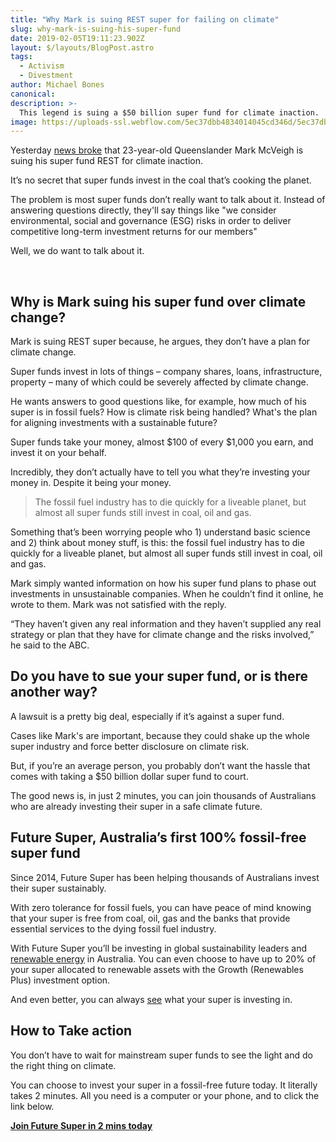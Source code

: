 ```yaml
---
title: "Why Mark is suing REST super for failing on climate"
slug: why-mark-is-suing-his-super-fund
date: 2019-02-05T19:11:23.902Z
layout: $/layouts/BlogPost.astro
tags:
  - Activism
  - Divestment
author: Michael Bones
canonical:
description: >-
  This legend is suing a $50 billion super fund for climate inaction.
image: https://uploads-ssl.webflow.com/5ec37dbb4834014045cd346d/5ec37dbc483401e275cd3db7_Why%20Mark%20is%20suing%20REST%20super%20for%20failing%20on%20climate%20(1).png
---
```


Yesterday [news broke](http://www.abc.net.au/news/2018-07-25/super-fund-rest-sued-for-not-doing-enough-on-climate-change/10029744) that 23-year-old Queenslander Mark McVeigh is suing his super fund REST for climate inaction.

It’s no secret that super funds invest in the coal that’s cooking the planet.

The problem is most super funds don’t really want to talk about it. Instead of answering questions directly, they'll say things like "we consider environmental, social and governance (ESG) risks in order to deliver competitive long-term investment returns for our members"

Well, we do want to talk about it.

‍

## **Why is Mark suing his super fund over climate change?**

Mark is suing REST super because, he argues, they don’t have a plan for climate change.

Super funds invest in lots of things – company shares, loans, infrastructure, property – many of which could be severely affected by climate change.

He wants answers to good questions like, for example, how much of his super is in fossil fuels? How is climate risk being handled? What's the plan for aligning investments with a sustainable future?

Super funds take your money, almost $100 of every $1,000 you earn, and invest it on your behalf.

Incredibly, they don’t actually have to tell you what they’re investing your money in. Despite it being your money.

> The fossil fuel industry has to die quickly for a liveable planet, but almost all super funds still invest in coal, oil and gas.

Something that’s been worrying people who 1) understand basic science and 2) think about money stuff, is this: the fossil fuel industry has to die quickly for a liveable planet, but almost all super funds still invest in coal, oil and gas.

Mark simply wanted information on how his super fund plans to phase out investments in unsustainable companies. When he couldn’t find it online, he wrote to them. Mark was not satisfied with the reply.

“They haven’t given any real information and they haven’t supplied any real strategy or plan that they have for climate change and the risks involved,” he said to the ABC.

## **Do you have to sue your super fund, or is there another way?**

A lawsuit is a pretty big deal, especially if it’s against a super fund.

Cases like Mark's are important, because they could shake up the whole super industry and force better disclosure on climate risk.

But, if you’re an average person, you probably don’t want the hassle that comes with taking a $50 billion dollar super fund to court.

The good news is, in just 2 minutes, you can join thousands of Australians who are already investing their super in a safe climate future.

## **Future Super, Australia’s first 100% fossil-free super fund**

Since 2014, Future Super has been helping thousands of Australians invest their super sustainably.

With zero tolerance for fossil fuels, you can have peace of mind knowing that your super is free from coal, oil, gas and the banks that provide essential services to the dying fossil fuel industry.

With Future Super you’ll be investing in global sustainability leaders and [renewable energy](https://www.myfuturesuper.com.au/blog/3-solar-farms-that-prove-everyday-aussies-can-supercharge-the-renewables-revolution) in Australia. You can even choose to have up to 20% of your super allocated to renewable assets with the Growth (Renewables Plus) investment option.

And even better, you can always [see](https://www.myfuturesuper.com.au/ethicalscreens) what your super is investing in.

## **How to Take action**

You don’t have to wait for mainstream super funds to see the light and do the right thing on climate.

You can choose to invest your super in a fossil-free future today. It literally takes 2 minutes. All you need is a computer or your phone, and to click the link below.

**[Join Future Super in 2 mins today](https://go.futrsupr.com/restoped)**
